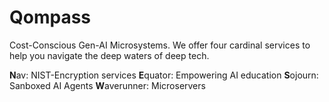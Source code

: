 # Qompass
Cost-Conscious Gen-AI Microsystems. We offer four cardinal services to help you navigate the deep waters of deep tech. 

**N**av: NIST-Encryption services
**E**quator: Empowering AI education 
**S**ojourn: Sanboxed AI Agents
**W**averunner: Microservers
